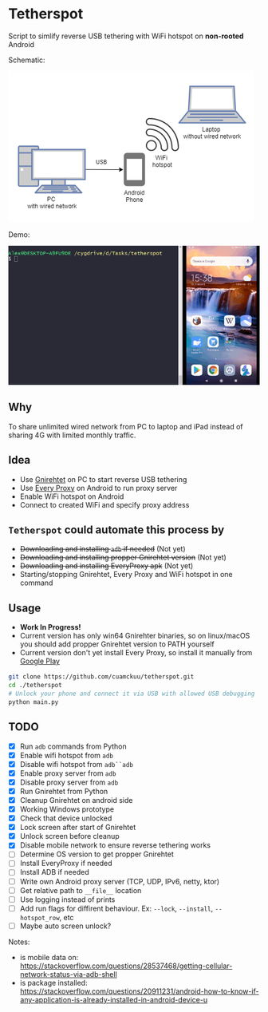 # Tetherspot

Script to simlify reverse USB tethering with WiFi hotspot on **non-rooted** Android

Schematic:

![diagram](./assets/diagram.drawio.png)

Demo:

![demo](./assets/demo.gif)

## Why

To share unlimited wired network from PC to laptop and iPad instead of sharing 4G with limited monthly traffic.

## Idea

- Use [Gnirehtet](https://github.com/Genymobile/gnirehtet) on PC to start reverse USB tethering
- Use [Every Proxy](https://play.google.com/store/apps/details?id=com.gorillasoftware.everyproxy&hl=en&gl=US) on Android to run proxy server
- Enable WiFi hotspot on Android
- Connect to created WiFi and specify proxy address

## `Tetherspot` could automate this process by

- ~~Downloading and installing `adb` if needed~~ (Not yet)
- ~~Downloading and installing propper Gnirehtet version~~ (Not yet)
- ~~Downloading and installing EveryProxy apk~~ (Not yet)
- Starting/stopping Gnirehtet, Every Proxy and WiFi hotspot in one command

## Usage

- **Work In Progress!**
- Current version has only win64 Gnirehter binaries, so on linux/macOS you should add propper Gnirehtet version to PATH yourself
- Current version don't yet install Every Proxy, so install it manually from [Google Play](https://play.google.com/store/apps/details?id=com.gorillasoftware.everyproxy&hl=en&gl=US)

```bash
git clone https://github.com/cuamckuu/tetherspot.git
cd ./tetherspot
# Unlock your phone and connect it via USB with allowed USB debugging
python main.py
```

## TODO

- [X] Run `adb` commands from Python
- [X] Enable wifi hotspot from `adb`
- [X] Disable wifi hotspot from `adb``adb`
- [X] Enable proxy server from `adb`
- [X] Disable proxy server from `adb`
- [X] Run Gnirehtet from Python
- [X] Cleanup Gnirehtet on android side
- [X] Working Windows prototype
- [X] Check that device unlocked
- [X] Lock screen after start of Gnirehtet
- [X] Unlock screen before cleanup
- [X] Disable mobile network to ensure reverse tethering works
- [ ] Determine OS version to get propper Gnirehtet
- [ ] Install EveryProxy if needed
- [ ] Install ADB if needed
- [ ] Write own Android proxy server (TCP, UDP, IPv6, netty, ktor)
- [ ] Get relative path to `__file__` location
- [ ] Use logging instead of prints
- [ ] Add run flags for diffirent behaviour. Ex: `--lock`, `--install`, `--hotspot_row`, etc
- [ ] Maybe auto screen unlock?

Notes:

- is mobile data on: https://stackoverflow.com/questions/28537468/getting-cellular-network-status-via-adb-shell
- is package installed: https://stackoverflow.com/questions/20911231/android-how-to-know-if-any-application-is-already-installed-in-android-device-u


